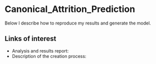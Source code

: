 # Canonical_Attrition_Prediction

Below I describe how to reproduce my results and generate the model.

## Links of interest

- Analysis and results report:
- Description of the creation process:


